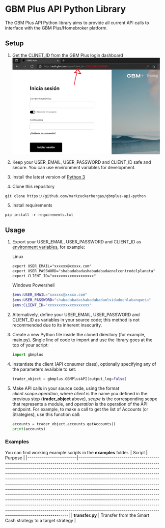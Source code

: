 # GBM Plus API Python Library

The GBM Plus API Python library aims to provide all current API calls to interface with the GBM Plus/Homebroker platform.

## Setup

1. Get the CLINET_ID from the GBM Plus login dashboard
![where to find client id screenshot](.github/images/client_id.png)

2. Keep your USER_EMAIL, USER_PASSWORD and CLIENT_ID safe and secure. You can use environment variables for development.

3. Install the latest version of [Python 3](ttps://wiki.python.org/moin/BeginnersGuide/NonProgrammers)

4. Clone this repository

```shell
git clone https://github.com/markzuckerbergas/gbmplus-api-python
```

5. Install requirements
```shell
pip install -r requirements.txt
```

## Usage
1. Export your USER_EMAIL, USER_PASSWORD and CLIENT_ID as [environment variables](https://www.twilio.com/blog/2017/01/how-to-set-environment-variables.html), for example:

    Linux
    ```shell
    export USER_EMAIL="xxxxxx@xxxxx.com"
    export USER_PASSWORD="shabadabadashabadabadaenelcentrodelplaneta"
    export CLIENT_ID="xxxxxxxxxxxxxxxxxxx"
    ```

    Windows Powershell
    ```powershell
    $env:USER_EMAIL="xxxxxx@xxxxx.com"
    $env:USER_PASSWORD="shabadabadashabadabadaolvidadoenlabanqueta"
    $env:CLIENT_ID="xxxxxxxxxxxxxxxxxxx"
    ```

2. Alternatively, define your USER_EMAIL, USER_PASSWORD and CLIENT_ID as variables in your source code; this method is not recommended due to its inherent insecurity.

3. Create a new Python file inside the cloned directory (for example, main.py). Single line of code to import and use the library goes at the top of your script:

    ```python
    import gbmplus
    ```

4. Instantiate the client (API consumer class), optionally specifying any of the parameters available to set:

    ```python
    trader_object = gbmplus.GBMPlusAPI(output_log=False)
    ```

5. Make API calls in your source code, using the format _client.scope.operation_, where _client_ is the name you defined in the previous step (**trader_object** above), _scope_ is the corresponding scope that represents a module, and _operation_ is the operation of the API endpoint. For example, to make a call to get the list of Accounts (or Strategies), use this function call:

    ```python
    accounts = trader_object.accounts.getAccounts()
    print(accounts)
    ```

### Examples
You can find working example scripts in the **examples** folder.
| Script                  | Purpose                                                                                                                                                                                                                                                                                                                                                                                                                                                                                                                                                                                                                                                                                                                                                                                                                                                                             |
|-------------------------|-------------------------------------------------------------------------------------------------------------------------------------------------------------------------------------------------------------------------------------------------------------------------------------------------------------------------------------------------------------------------------------------------------------------------------------------------------------------------------------------------------------------------------------------------------------------------------------------------------------------------------------------------------------------------------------------------------------------------------------------------------------------------------------------------------------------------------------------------------------------------------------|
| **transfer.py** | Transfer from the Smart Cash strategy to a target strategy                                                                                                                                                                                                                                                                                                                                                                                                                                                                                                                                                                                                                                |
